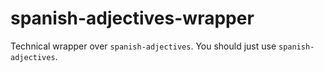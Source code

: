 <!--
Copyright 2019 Ludan Stoecklé
SPDX-License-Identifier: CC-BY-4.0
-->
# spanish-adjectives-wrapper

Technical wrapper over `spanish-adjectives`.
You should just use `spanish-adjectives`.
